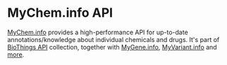 # MyChem.info API
[MyChem.info](https://mychem.info) provides a high-performance API for up-to-date annotations/knowledge about individual chemicals and drugs. It's part of [BioThings API](http://biothings.io) collection, together with [MyGene.info](https://mygene.info), [MyVariant.info](https://myvariant.info) and [more](https://biothings.io/).

